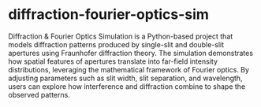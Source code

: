 # diffraction-fourier-optics-sim
Diffraction & Fourier Optics Simulation is a Python-based project that models diffraction patterns produced by single-slit and double-slit apertures using Fraunhofer diffraction theory. The simulation demonstrates how spatial features of apertures translate into far-field intensity distributions, leveraging the mathematical framework of Fourier optics. By adjusting parameters such as slit width, slit separation, and wavelength, users can explore how interference and diffraction combine to shape the observed patterns. 
